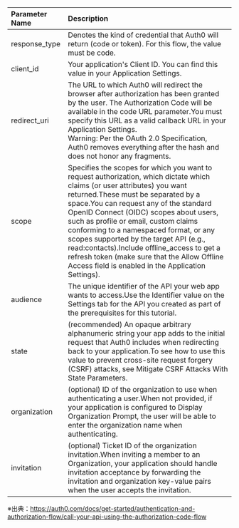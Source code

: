 |Parameter Name|Description|
|:----|:----|
|response_type|Denotes the kind of credential that Auth0 will return (code or token). For this flow, the value must be code.|
|client_id|Your application's Client ID. You can find this value in your Application Settings.|
|redirect_uri|The URL to which Auth0 will redirect the browser after authorization has been granted by the user. The Authorization Code will be available in the code URL parameter.You must specify this URL as a valid callback URL in your Application Settings.<br>Warning: Per the OAuth 2.0 Specification, Auth0 removes everything after the hash and does not honor any fragments.|
|scope|Specifies the scopes for which you want to request authorization, which dictate which claims (or user attributes) you want returned.These must be separated by a space.You can request any of the standard OpenID Connect (OIDC) scopes about users, such as profile or email, custom claims conforming to a namespaced format, or any scopes supported by the target API (e.g., read:contacts).Include offline_access to get a refresh token (make sure that the Allow Offline Access field is enabled in the Application Settings).|
|audience|The unique identifier of the API your web app wants to access.Use the Identifier value on the Settings tab for the API you created as part of the prerequisites for this tutorial.|
|state|(recommended) An opaque arbitrary alphanumeric string your app adds to the initial request that Auth0 includes when redirecting back to your application.To see how to use this value to prevent cross-site request forgery (CSRF) attacks, see Mitigate CSRF Attacks With State Parameters.|
|organization|(optional) ID of the organization to use when authenticating a user.When not provided, if your application is configured to Display Organization Prompt, the user will be able to enter the organization name when authenticating.|
|invitation|(optional) Ticket ID of the organization invitation.When inviting a member to an Organization, your application should handle invitation acceptance by forwarding the invitation and organization key-value pairs when the user accepts the invitation.|




※出典：https://auth0.com/docs/get-started/authentication-and-authorization-flow/call-your-api-using-the-authorization-code-flow